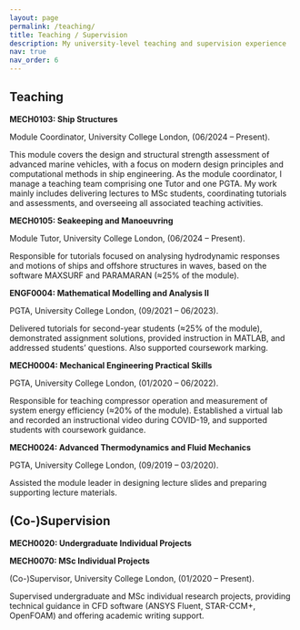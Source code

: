 ```yaml
---
layout: page
permalink: /teaching/
title: Teaching / Supervision
description: My university-level teaching and supervision experience
nav: true
nav_order: 6
---
```


<h2 class="section-title">Teaching</h2>

<div class="teach-block">
  <p><strong>MECH0103: Ship Structures</strong></p>
  <p>Module Coordinator, University College London, (06/2024 – Present).</p>
  <p>This module covers the design and structural strength assessment of advanced marine vehicles, with a focus on modern design principles and computational methods in ship engineering. As the module coordinator, I manage a teaching team comprising one Tutor and one PGTA. My work mainly includes delivering lectures to MSc students, coordinating tutorials and assessments, and overseeing all associated teaching activities.</p>
</div>

<div class="teach-block">  
  <p><strong>MECH0105: Seakeeping and Manoeuvring</strong></p>
  <p>Module Tutor, University College London, (06/2024 – Present).</p>
  <p>Responsible for tutorials focused on analysing hydrodynamic responses and motions of ships and offshore structures in waves, based on the software MAXSURF and PARAMARAN (≈25% of the module).</p>
</div>

<div class="teach-block">
  <p><strong>ENGF0004: Mathematical Modelling and Analysis II</strong></p>
  <p>PGTA, University College London, (09/2021 – 06/2023).</p>
  <p>Delivered tutorials for second-year students (≈25% of the module), demonstrated assignment solutions, provided instruction in MATLAB, and addressed students’ questions. Also supported coursework marking.</p>
</div>

<div class="teach-block">
  <p><strong>MECH0004: Mechanical Engineering Practical Skills</strong></p>
  <p>PGTA, University College London, (01/2020 – 06/2022).</p>
  <p>Responsible for teaching compressor operation and measurement of system energy efficiency (≈20% of the module). Established a virtual lab and recorded an instructional video during COVID-19, and supported students with coursework guidance.</p>
</div>

<div class="teach-block">
  <p><strong>MECH0024: Advanced Thermodynamics and Fluid Mechanics</strong></p>
  <p>PGTA, University College London, (09/2019 – 03/2020).</p>
  <p>Assisted the module leader in designing lecture slides and preparing supporting lecture materials.</p>
</div>

<h2 class="section-title">(Co-)Supervision</h2>

<div class="teach-block">
  <p><strong>MECH0020: Undergraduate Individual Projects</strong></p>
  <p><strong>MECH0070: MSc Individual Projects</strong></p>
  <p>(Co-)Supervisor, University College London, (01/2020 – Present).</p>
  <p>Supervised undergraduate and MSc individual research projects, providing technical guidance in CFD software (ANSYS Fluent, STAR-CCM+, OpenFOAM) and offering academic writing support. </p>
</div>





